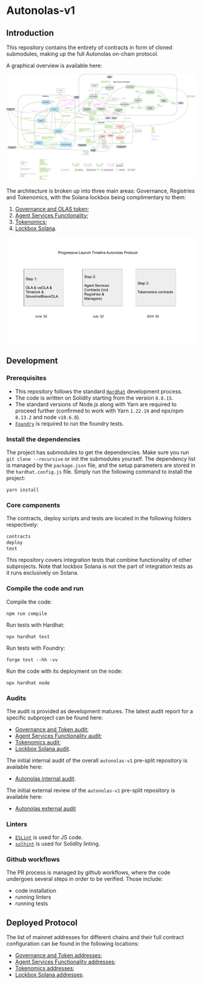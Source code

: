 # Autonolas-v1

## Introduction

This repository contains the entirety of contracts in form of cloned submodules, making up the full Autonolas on-chain protocol.

A graphical overview is available here:

![architecture](https://github.com/valory-xyz/autonolas-v1/blob/main/docs/On-chain_architecture_v5.png?raw=true)

The architecture is broken up into three main areas: Governance, Registries and Tokenomics,
with the Solana lockbox being complimentary to them:

1. [Governance and OLAS token](https://github.com/valory-xyz/autonolas-governance);
2. [Agent Services Functionality](https://github.com/valory-xyz/autonolas-registries);
3. [Tokenomics](https://github.com/valory-xyz/autonolas-tokenomics);
4. [Lockbox Solana](https://github.com/valory-xyz/lockbox-solana).

![launch](https://github.com/valory-xyz/autonolas-v1/blob/main/docs/LaunchTimeline.png?raw=true)

## Development

### Prerequisites
- This repository follows the standard [`Hardhat`](https://hardhat.org/tutorial/) development process.
- The code is written on Solidity starting from the version `0.8.15`.
- The standard versions of Node.js along with Yarn are required to proceed further (confirmed to work with Yarn `1.22.19` and npx/npm `8.13.2` and node `v18.6.0`).
- [`Foundry`](https://book.getfoundry.sh/) is required to run the foundry tests.

### Install the dependencies
The project has submodules to get the dependencies. Make sure you run `git clone --recursive` or init the submodules yourself.
The dependency list is managed by the `package.json` file, and the setup parameters are stored in the `hardhat.config.js` file.
Simply run the following command to install the project:
```
yarn install
```

### Core components
The contracts, deploy scripts and tests are located in the following folders respectively:
```
contracts
deploy
test
```

This repository covers integration tests that combine functionality of other subprojects. Note that lockbox Solana
is not the part of integration tests as it runs exclusively on Solana.

### Compile the code and run
Compile the code:
```
npm run compile
```
Run tests with Hardhat:
```
npx hardhat test
```
Run tests with Foundry:
```
forge test --hh -vv
```
Run the code with its deployment on the node:
```
npx hardhat node
```

### Audits
The audit is provided as development matures. The latest audit report for a specific subproject can be found here:
- [Governance and Token audit](https://github.com/valory-xyz/autonolas-governance/blob/main/audits);
- [Agent Services Functionality audit](https://github.com/valory-xyz/autonolas-registries/blob/main/audits);
- [Tokenomics audit](https://github.com/valory-xyz/autonolas-tokenomics/blob/main/audits);
- [Lockbox Solana audit](https://github.com/valory-xyz/lockbox-solana/blob/main/audits).

The initial internal audit of the overall `autonolas-v1` pre-split repository is available here:
- [Autonolas internal audit](https://github.com/valory-xyz/autonolas-v1/blob/main/audits).

The initial external review of the `autonolas-v1` pre-split repository is available here:
- [Autonolas external audit](https://github.com/valory-xyz/autonolas-v1/blob/main/audits/Valory_Review_Final.pdf)

### Linters
- [`ESLint`](https://eslint.org) is used for JS code.
- [`solhint`](https://github.com/protofire/solhint) is used for Solidity linting.


### Github workflows
The PR process is managed by github workflows, where the code undergoes several steps in order to be verified. Those include:
- code installation
- running linters
- running tests


## Deployed Protocol
The list of mainnet addresses for different chains and their full contract configuration can be found in the following locations:
- [Governance and Token addresses](https://github.com/valory-xyz/autonolas-governance/blob/main/docs/configuration.json);
- [Agent Services Functionality addresses](https://github.com/valory-xyz/autonolas-registries/blob/main/docs/configuration.json);
- [Tokenomics addresses](https://github.com/valory-xyz/autonolas-tokenomics/blob/main/docs/configuration.json);
- [Lockbox Solana addresses](https://github.com/valory-xyz/lockbox-solana/blob/docs/configuration.json).
